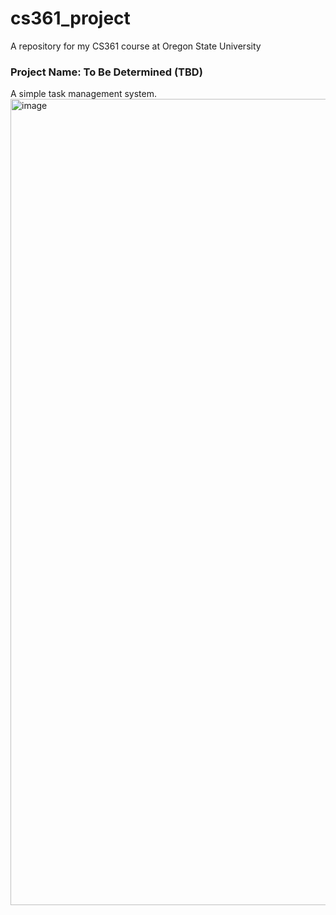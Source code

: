 # cs361_project
A repository for my CS361 course at Oregon State University

### Project Name: To Be Determined (TBD)
A simple task management system.
<img width="1290" alt="image" src="https://github.com/wleejess/cs361_project/assets/29618012/66b2e8cc-8fa2-4fb9-9c6b-e01648ff10bd">
